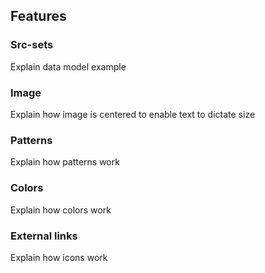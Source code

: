 ## Features

### Src-sets
Explain data model example

### Image
Explain how image is centered to enable text to dictate size

### Patterns
Explain how patterns work

### Colors
Explain how colors work

### External links
Explain how icons work
